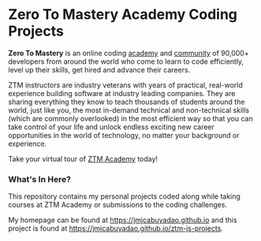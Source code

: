# Zero To Mastery Academy Coding Projects

**Zero To Mastery** is an online coding [academy](https://zerotomastery.io/academy) and [community](https://zerotomastery.io/community) of 90,000+ developers from around the world who come to learn to code efficiently, level up their skills, get hired and advance their careers.

ZTM instructors are industry veterans with years of practical, real-world experience building software at industry leading companies. They are sharing everything they know to teach thousands of students around the world, just like you, the most in-demand technical and non-technical skills (which are commonly overlooked) in the most efficient way so that you can take control of your life and unlock endless exciting new career opportunities in the world of technology, no matter your background or experience.

Take your virtual tour of [ZTM Academy](https://zerotomastery.io/) today!

### What's In Here?

This repository contains my personal projects coded along while taking courses at ZTM Academy or submissions to the coding challenges.

My homepage can be found at https://jmjcabuyadao.github.io and this project is found at https://jmjcabuyadao.github.io/ztm-js-projects.
